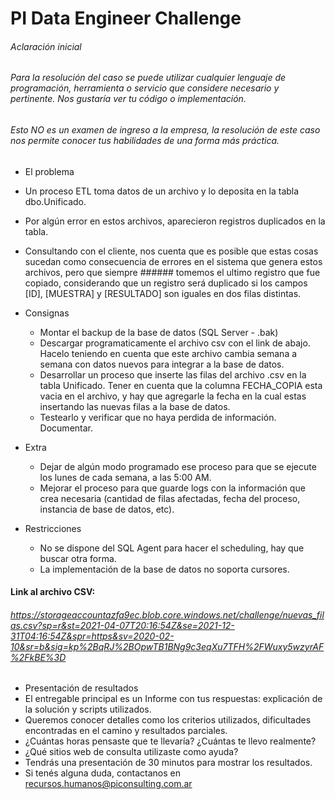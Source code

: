 # PI Data Engineer Challenge

###### Aclaración inicial

###### Para la resolución del caso se puede utilizar cualquier lenguaje de programación, herramienta o servicio que considere necesario y pertinente. Nos gustaría ver tu código o implementación.

###### Esto NO es un examen de ingreso a la empresa, la resolución de este caso nos permite conocer tus habilidades de una forma más práctica.


* El problema
 * Un proceso ETL toma datos de un archivo y lo deposita en la tabla dbo.Unificado.
 * Por algún error en estos archivos, aparecieron registros duplicados en la tabla.
 * Consultando con el cliente, nos cuenta que es posible que estas cosas sucedan como consecuencia de errores en el sistema que genera estos archivos, pero que siempre ###### tomemos el ultimo registro que fue copiado, considerando que un registro será duplicado si los campos [ID], [MUESTRA] y [RESULTADO] son iguales en dos filas distintas.


* Consignas
  * Montar el backup de la base de datos (SQL Server - .bak)
  * Descargar programaticamente el archivo csv con el link de abajo. Hacelo teniendo en cuenta que este archivo cambia semana a semana con datos nuevos para integrar a la base       de datos.
  * Desarrollar un proceso que inserte las filas del archivo .csv en la tabla Unificado. Tener en cuenta que la columna FECHA_COPIA esta vacia en el archivo, y hay que agregarle     la fecha en la cual estas insertando las nuevas filas a la base de datos.
  * Testearlo y verificar que no haya perdida de información. Documentar.

* Extra
  * Dejar de algún modo programado ese proceso para que se ejecute los lunes de cada semana, a las 5:00 AM.
  * Mejorar el proceso para que guarde logs con la información que crea necesaria (cantidad de filas afectadas, fecha del proceso, instancia de base de datos, etc).

* Restricciones
  * No se dispone del SQL Agent para hacer el scheduling, hay que buscar otra forma.
  * La implementación de la base de datos no soporta cursores.


#### Link al archivo CSV:
###### https://storageaccountazfa9ec.blob.core.windows.net/challenge/nuevas_filas.csv?sp=r&st=2021-04-07T20:16:54Z&se=2021-12-31T04:16:54Z&spr=https&sv=2020-02-10&sr=b&sig=kp%2BqRJ%2BOpwTB1BNg9c3eqXu7TFH%2FWuxy5wzyrAF%2FkBE%3D


* Presentación de resultados
 * El entregable principal es un Informe con tus respuestas: explicación de la solución y scripts utilizados.
 * Queremos conocer detalles como los criterios utilizados, dificultades encontradas en el camino y resultados parciales.
 * ¿Cuántas horas pensaste que te llevaría? ¿Cuántas te llevo realmente?
 * ¿Qué sitios web de consulta utilizaste como ayuda?
 * Tendrás una presentación de 30 minutos para mostrar los resultados.
 * Si tenés alguna duda, contactanos en recursos.humanos@piconsulting.com.ar
